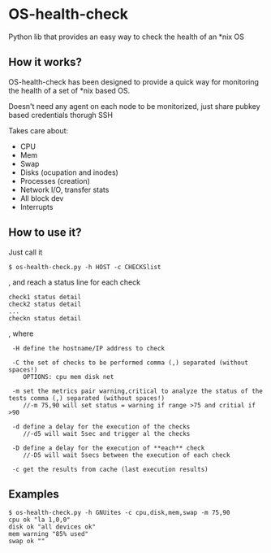 # OS-health-check
Python lib that provides an easy way to check the health of an *nix OS

## How it works?
OS-health-check has been designed to provide a quick way for monitoring the health of a set of *nix based OS.

Doesn't need any agent on each node to be monitorized, just share pubkey based credentials thorugh SSH

Takes care about:
- CPU
- Mem
- Swap
- Disks (ocupation and inodes)
- Processes (creation)
- Network I/O, transfer stats
- All block dev
- Interrupts


## How to use it?

Just call it
```
$ os-health-check.py -h HOST -c CHECKSlist
```
, and reach a status line for each check
```
check1 status detail
check2 status detail
...
checkn status detail
```

, where
```
 -H define the hostname/IP address to check

 -C the set of checks to be performed comma (,) separated (without spaces!)
    OPTIONS: cpu mem disk net

 -m set the metrics pair warning,critical to analyze the status of the tests comma (,) separated (without spaces!)
    //-m 75,90 will set status = warning if range >75 and critial if >90
    
 -d define a delay for the execution of the checks
    //-d5 will wait 5sec and trigger al the checks

 -D define a delay for the execution of **each** check
    //-D5 will wait 5secs between the execution of each check

 -c get the results from cache (last execution results)
```


## Examples

```
$ os-health-check.py -h GNUites -c cpu,disk,mem,swap -m 75,90
cpu ok "la 1,0,0"
disk ok "all devices ok"
mem warning "85% used"
swap ok ""
```
